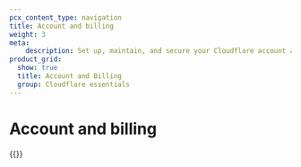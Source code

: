 ```yaml
---
pcx_content_type: navigation
title: Account and billing
weight: 3
meta:
    description: Set up, maintain, and secure your Cloudflare account and billing information.
product_grid:
  show: true
  title: Account and Billing
  group: Cloudflare essentials
---
```


# Account and billing

{{<directory-listing>}}
